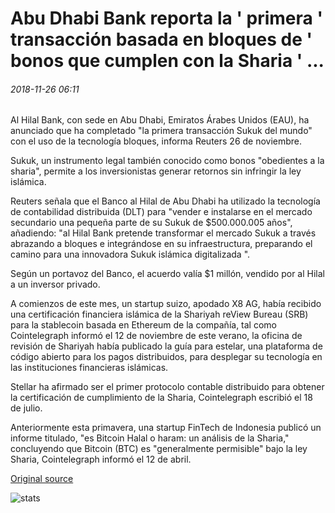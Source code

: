 # Abu Dhabi Bank reporta la ' primera ' transacción basada en bloques de ' bonos que cumplen con la Sharia ' ...

###### 2018-11-26 06:11

Al Hilal Bank, con sede en Abu Dhabi, Emiratos Árabes Unidos (EAU), ha anunciado que ha completado "la primera transacción Sukuk del mundo" con el uso de la tecnología bloques, informa Reuters 26 de noviembre.

Sukuk, un instrumento legal también conocido como bonos "obedientes a la sharia", permite a los inversionistas generar retornos sin infringir la ley islámica.

Reuters señala que el Banco al Hilal de Abu Dhabi ha utilizado la tecnología de contabilidad distribuida (DLT) para "vender e instalarse en el mercado secundario una pequeña parte de su Sukuk de $500.000.005 años", añadiendo: "al Hilal Bank pretende transformar el mercado Sukuk a través abrazando a bloques e integrándose en su infraestructura, preparando el camino para una innovadora Sukuk islámica digitalizada ".

Según un portavoz del Banco, el acuerdo valía $1 millón, vendido por al Hilal a un inversor privado.

A comienzos de este mes, un startup suizo, apodado X8 AG, había recibido una certificación financiera islámica de la Shariyah reView Bureau (SRB) para la stablecoin basada en Ethereum de la compañía, tal como Cointelegraph informó el 12 de noviembre de este verano, la oficina de revisión de Shariyah había publicado la guía para estelar, una plataforma de código abierto para los pagos distribuidos, para desplegar su tecnología en las instituciones financieras islámicas.

Stellar ha afirmado ser el primer protocolo contable distribuido para obtener la certificación de cumplimiento de la Sharia, Cointelegraph escribió el 18 de julio.

Anteriormente esta primavera, una startup FinTech de Indonesia publicó un informe titulado, "es Bitcoin Halal o haram: un análisis de la Sharia," concluyendo que Bitcoin (BTC) es "generalmente permisible" bajo la ley Sharia, Cointelegraph informó el 12 de abril.

[Original source](https://cointelegraph.com/news/abu-dhabi-bank-reports-first-blockchain-based-transaction-of-sharia-compliant-bonds)

![stats](https://c.statcounter.com/11760860/0/a89fa40b/1/ "stats")